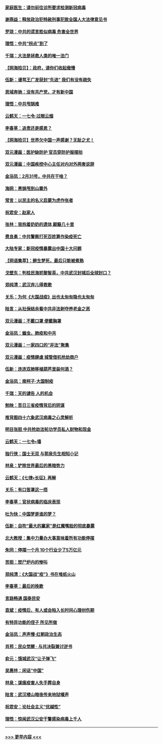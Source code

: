 #### [家庭医生：请勿前往诊所要求检测新冠病毒](../pages/nsc993/n11929190.md?t=03110202) 
#### [谢燕益：释放政治犯特赦刑事犯致全国人大法律意见书](../pages/nsc993/n11928978.md?t=03110202) 
#### [罗琼：中共的谎言胜似病毒 危害全世界](../pages/nsc993/n11922636.md?t=03110202) 
#### [理悟：中共“拐点”到了](../pages/nsc993/n11928496.md?t=03110202) 
#### [千瑞：大法是拯救人类的唯一法门](../pages/nsc993/n11927637.md?t=03110202) 
#### [【网海拾贝】：政府，请你们收起傲慢](../pages/nsc993/n11926932.md?t=03110202) 
#### [伍新：谩骂王广发获封“先进” 我们有没有疏失](../pages/nsc993/n11926101.md?t=03110202) 
#### [思域奔驰：没有共产党，才有新中国](../pages/nsc993/n11926058.md?t=03110202) 
#### [理悟：中共甩锅难](../pages/nsc993/n11925355.md?t=03110202) 
#### [云鹤天：一七令·过眼云烟](../pages/nsc993/n11925284.md?t=03110202) 
#### [李春草：追责还是感恩？](../pages/nsc993/n11925274.md?t=03110202) 
#### [【网海拾贝】世界欠中国一声感谢？无耻之尤！](../pages/nsc993/n11925239.md?t=03110202) 
#### [双元漫画：医护缺防护 官员穿防护服摆拍](../pages/nsc993/n11923899.md?t=03110202) 
#### [双元漫画：中国疾控中心主任对内对外两套说辞](../pages/nsc993/n11921994.md?t=03110202) 
#### [金浴凤：2月31号，中共在干啥？](../pages/nsc993/n11922706.md?t=03110202) 
#### [海网：黑锅甩到山寨外](../pages/nsc993/n11922688.md?t=03110202) 
#### [常言：以民主的名义启蒙为虎作伥者](../pages/nsc993/n11922217.md?t=03110202) 
#### [祝君安：赵家人](../pages/nsc993/n11922209.md?t=03110202) 
#### [张林：我抱着奶奶的遗体 颠簸几十里](../pages/nsc993/n11920945.md?t=03110202) 
#### [费良勇：中共警察打死百姓算作染疫死亡](../pages/nsc993/n11919264.md?t=03110202) 
#### [大陆专家：新冠疫情暴露出中国十大问题](../pages/nsc993/n11919187.md?t=03110202) 
#### [【网语集萃】：醉生梦死，最后只能被煮熟](../pages/nsc993/n11918994.md?t=03110202) 
#### [戈壁东：判桂民海抓黎智英，中共武汉封城后全球封口？](../pages/nsc993/n11917982.md?t=03110202) 
#### [郑纯清：武汉弃儿得救歌](../pages/nsc993/n11917881.md?t=03110202) 
#### [关乐：为何《大国战疫》出也太匆匆隐也太匆匆](../pages/nsc993/n11917792.md?t=03110202) 
#### [陆言：从社保结余看中共非法剥夺养老金之恶](../pages/nsc993/n11917084.md?t=03110202) 
#### [双元漫画：不戴口罩 便戴胸罩](../pages/nsc993/n11916447.md?t=03110202) 
#### [金浴凤：蝗虫，肺疫和中共](../pages/nsc993/n11916904.md?t=03110202) 
#### [双元漫画：一家四口的“非法”聚集](../pages/nsc993/n11916378.md?t=03110202) 
#### [双元漫画：疫情肆虐 城管借机抢劫商户](../pages/nsc993/n11916310.md?t=03110202) 
#### [伍新：连连双肺移植葫芦里装何酒？](../pages/nsc993/n11913667.md?t=03110202) 
#### [金浴凤：南柯子·大国制疫](../pages/nsc993/n11913657.md?t=03110202) 
#### [千瑞：天的谴告  人的机会](../pages/nsc993/n11913309.md?t=03110202) 
#### [勉映：吾日三省疫情背后的阴谋](../pages/nsc993/n11913079.md?t=03110202) 
#### [推背图四十六象武汉病毒之心灵解析](../pages/nsc993/n11911761.md?t=03110202) 
#### [明目张胆 中共抢劫法轮功学员私人财物和现金](../pages/nsc993/n11910262.md?t=03110202) 
#### [云鹤天：一七令▪墙](../pages/nsc993/n11910627.md?t=03110202) 
#### [独行侠：国士无双 与郭泉先生相知小记](../pages/nsc993/n11910613.md?t=03110202) 
#### [林泉：铲除世界最后的黑暗势力](../pages/nsc993/n11909320.md?t=03110202) 
#### [云鹤天：《七律▪长征》再解](../pages/nsc993/n11909327.md?t=03110202) 
#### [关乐：有口皆罩这一捂](../pages/nsc993/n11908393.md?t=03110202) 
#### [李春草：官状病毒的临床表现](../pages/nsc993/n11908339.md?t=03110202) 
#### [吐为快：中国梦是谁的梦？](../pages/nsc993/n11906564.md?t=03110202) 
#### [伍新：自吹“最大的赢家”是红魔嘴脸的彻底暴露](../pages/nsc993/n11906407.md?t=03110202) 
#### [北大教授：集中力量办大事意味着所有功能停摆](../pages/nsc993/n11904800.md?t=03110202) 
#### [朱同：停摆一个月 10个行业少了5万亿元](../pages/nsc993/n11904498.md?t=03110202) 
#### [苦胆：焚尸炉内的惨叫](../pages/nsc993/n11904479.md?t=03110202) 
#### [郑纯清：《大国战“疫”》书在堆纸火山](../pages/nsc993/n11904450.md?t=03110202) 
#### [李春草：最后的挽歌](../pages/nsc993/n11904441.md?t=03110202) 
#### [言路畅通 国泰民安](../pages/nsc993/n11904222.md?t=03110202) 
#### [袁斌：疫情后，有人或会陷入长时间心理创伤期](../pages/nsc993/n11901514.md?t=03110202) 
#### [有特异功能的侄子 所见所做](../pages/nsc993/n11901154.md?t=03110202) 
#### [金浴凤：声声慢‧红朝政治生态](../pages/nsc993/n11899553.md?t=03110202) 
#### [肖邦：民众觉醒 · 与共决裂兼讨逆书](../pages/nsc993/n11898435.md?t=03110202) 
#### [俞元：饿城武汉“让子弹飞”](../pages/nsc993/n11898344.md?t=03110202) 
#### [吴惠林：闲话“中国”](../pages/nsc993/n11898182.md?t=03110202) 
#### [林泉：谋瘟疫害人失手葬自身](../pages/nsc993/n11897892.md?t=03110202) 
#### [陆言：武汉楼山暗夜传来地狱嚎声](../pages/nsc993/n11897033.md?t=03110202) 
#### [祝君安：论社会主义“优越性”](../pages/nsc993/n11897005.md?t=03110202) 
#### [理悟：惊闻武汉公安干警感染病毒上千人](../pages/nsc993/n11896947.md?t=03110202) 

----
#### [ >>> 更早内容 <<< ](../indexes/nsc993-earlier.md)
